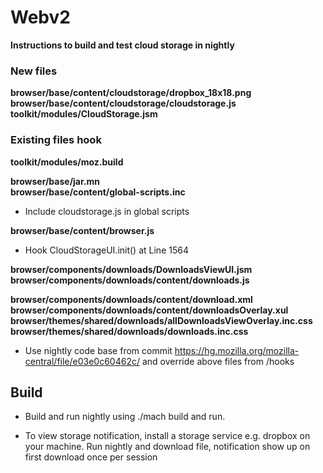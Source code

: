 # Webv2
**Instructions to build and test cloud storage in nightly**

### New files
**browser/base/content/cloudstorage/dropbox_18x18.png**  
**browser/base/content/cloudstorage/cloudstorage.js**  
**toolkit/modules/CloudStorage.jsm**  


### Existing files hook

**toolkit/modules/moz.build**  


**browser/base/jar.mn**  
**browser/base/content/global-scripts.inc**
* Include cloudstorage.js in global scripts  

**browser/base/content/browser.js**
* Hook CloudStorageUI.init() at Line 1564

**browser/components/downloads/DownloadsViewUI.jsm**  
**browser/components/downloads/content/downloads.js**  

**browser/components/downloads/content/download.xml**  
**browser/components/downloads/content/downloadsOverlay.xul**  
**browser/themes/shared/downloads/allDownloadsViewOverlay.inc.css**  
**browser/themes/shared/downloads/downloads.inc.css**  

* Use nightly code base from commit https://hg.mozilla.org/mozilla-central/file/e03e0c60462c/ and override above files from /hooks 

## Build
* Build and run nightly using ./mach build and run.

* To view storage notification, install a storage service e.g. dropbox on your machine. Run nightly and download file, notification show up on first download once per session
